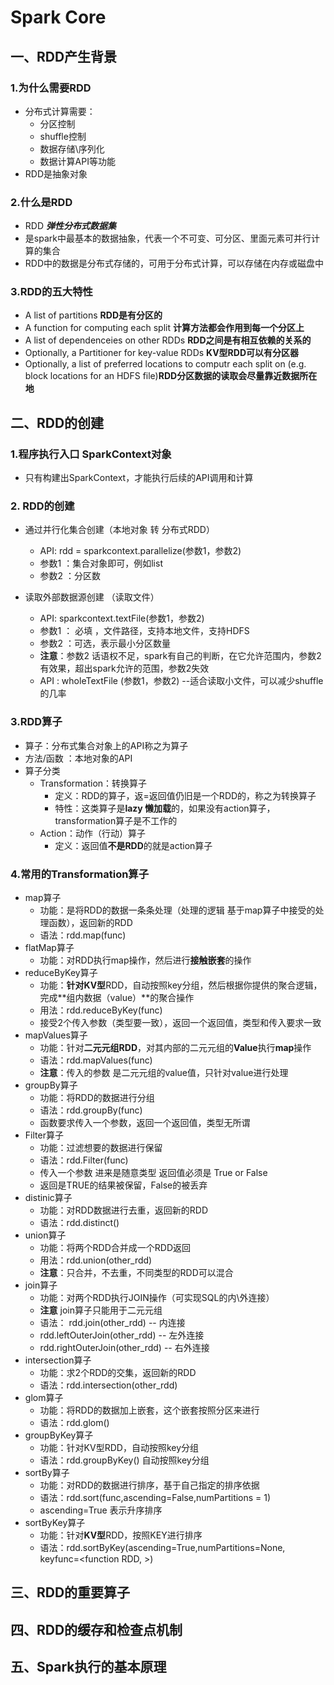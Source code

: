 # Spark Core 

## 一、RDD产生背景

### 1.为什么需要RDD
- 分布式计算需要：
  - 分区控制
  - shuffle控制
  - 数据存储\序列化
  - 数据计算API等功能
- RDD是抽象对象
### 2.什么是RDD
- RDD ***弹性分布式数据集***
- 是spark中最基本的数据抽象，代表一个不可变、可分区、里面元素可并行计算的集合
- RDD中的数据是分布式存储的，可用于分布式计算，可以存储在内存或磁盘中
### 3.RDD的五大特性
- A list of partitions **RDD是有分区的**
- A function for computing each split **计算方法都会作用到每一个分区上**
- A list of dependenceies on other RDDs **RDD之间是有相互依赖的关系的**
- Optionally, a Partitioner for key-value RDDs **KV型RDD可以有分区器**
- Optionally, a list of preferred locations to computr each split on (e.g. block locations for an HDFS file)**RDD分区数据的读取会尽量靠近数据所在地**

## 二、RDD的创建

### 1.程序执行入口 SparkContext对象
- 只有构建出SparkContext，才能执行后续的API调用和计算

### 2. RDD的创建
- 通过并行化集合创建（本地对象  转  分布式RDD）
  - API: rdd = sparkcontext.parallelize(参数1，参数2)
  - 参数1 ：集合对象即可，例如list
  - 参数2 ：分区数

- 读取外部数据源创建 （读取文件）
  - API: sparkcontext.textFile(参数1，参数2)
  - 参数1 ： 必填 ，文件路径，支持本地文件，支持HDFS
  - 参数2 ：可选，表示最小分区数量
  - **注意**：参数2 话语权不足，spark有自己的判断，在它允许范围内，参数2有效果，超出spark允许的范围，参数2失效
  - API : wholeTextFile (参数1，参数2) --适合读取小文件，可以减少shuffle的几率

### 3.RDD算子
- 算子：分布式集合对象上的API称之为算子
- 方法/函数 ：本地对象的API
- 算子分类
  - Transformation：转换算子
    - 定义：RDD的算子，返=返回值仍旧是一个RDD的，称之为转换算子
    - 特性：这类算子是**lazy 懒加载**的，如果没有action算子，transformation算子是不工作的
  - Action：动作（行动）算子
    - 定义：返回值**不是RDD**的就是action算子

### 4.常用的Transformation算子

- map算子
  - 功能：是将RDD的数据一条条处理（处理的逻辑 基于map算子中接受的处理函数），返回新的RDD
  - 语法：rdd.map(func)
- flatMap算子
  - 功能：对RDD执行map操作，然后进行**接触嵌套**的操作
- reduceByKey算子
  - 功能：**针对KV型**RDD，自动按照key分组，然后根据你提供的聚合逻辑，完成**组内数据（value）**的聚合操作
  - 用法：rdd.reduceByKey(func)
  - 接受2个传入参数（类型要一致），返回一个返回值，类型和传入要求一致
- mapValues算子
  - 功能：针对**二元元组RDD**，对其内部的二元元组的**Value**执行**map**操作
  - 语法：rdd.mapValues(func)
  - **注意**：传入的参数 是二元元组的value值，只针对value进行处理
- groupBy算子
  - 功能：将RDD的数据进行分组
  - 语法：rdd.groupBy(func)
  - 函数要求传入一个参数，返回一个返回值，类型无所谓
- Filter算子
  - 功能：过滤想要的数据进行保留
  - 语法：rdd.Filter(func)
  - 传入一个参数 进来是随意类型 返回值必须是 True or False
  - 返回是TRUE的结果被保留，False的被丢弃
- distinic算子
  - 功能：对RDD数据进行去重，返回新的RDD
  - 语法：rdd.distinct()
- union算子
  - 功能：将两个RDD合并成一个RDD返回
  - 用法：rdd.union(other_rdd)
  - **注意**：只合并，不去重，不同类型的RDD可以混合
- join算子
  - 功能：对两个RDD执行JOIN操作（可实现SQL的内\外连接）
  - **注意** join算子只能用于二元元组
  - 语法： rdd.join(other_rdd) -- 内连接  
  - rdd.leftOuterJoin(other_rdd)   -- 左外连接
  - rdd.rightOuterJoin(other_rdd)  -- 右外连接
- intersection算子
  - 功能：求2个RDD的交集，返回新的RDD
  - 语法：rdd.intersection(other_rdd)
- glom算子
  - 功能：将RDD的数据加上嵌套，这个嵌套按照分区来进行
  - 语法：rdd.glom()
- groupByKey算子
  - 功能：针对KV型RDD，自动按照key分组
  - 语法：rdd.groupByKey() 自动按照key分组
- sortBy算子
  - 功能：对RDD的数据进行排序，基于自己指定的排序依据
  - 语法：rdd.sort(func,ascending=False,numPartitions = 1)
  - ascending=True 表示升序排序
- sortByKey算子
  - 功能：针对**KV型**RDD，按照KEY进行排序
  - 语法：rdd.sortByKey(ascending=True,numPartitions=None, keyfunc=<function RDD, <lambda> >)
                                                                                                                                                                                                                                   

## 三、RDD的重要算子
## 四、RDD的缓存和检查点机制
## 五、Spark执行的基本原理